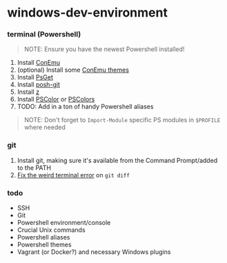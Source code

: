# windows-dev-environment

### terminal (Powershell)

> NOTE: Ensure you have the newest Powershell installed!

1. Install [ConEmu](https://github.com/Maximus5/ConEmu)
2. (optional) Install some [ConEmu themes](https://github.com/joonro/ConEmu-Color-Themes)
3. Install [PsGet](http://psget.net/)
4. Install [posh-git](https://github.com/dahlbyk/posh-git)
5. Install [z](https://github.com/vincpa/z)
6. Install [PSColor](https://github.com/Davlind/PSColor) or [PSColors](https://github.com/ecsousa/PSColors)
6. TODO: Add in a ton of handy Powershell aliases

> NOTE: Don't forget to `Import-Module` specific PS modules in `$PROFILE` where needed

### git

1. Install git, making sure it's available from the Command Prompt/added to the PATH
2. [Fix the weird terminal error](http://stackoverflow.com/questions/7949956/why-does-git-diff-on-windows-warn-that-the-terminal-is-not-fully-functional) on `git diff`

### todo

- SSH
- Git
- Powershell environment/console
- Crucial Unix commands
- Powershell aliases
- Powershell themes
- Vagrant (or Docker?) and necessary Windows plugins
